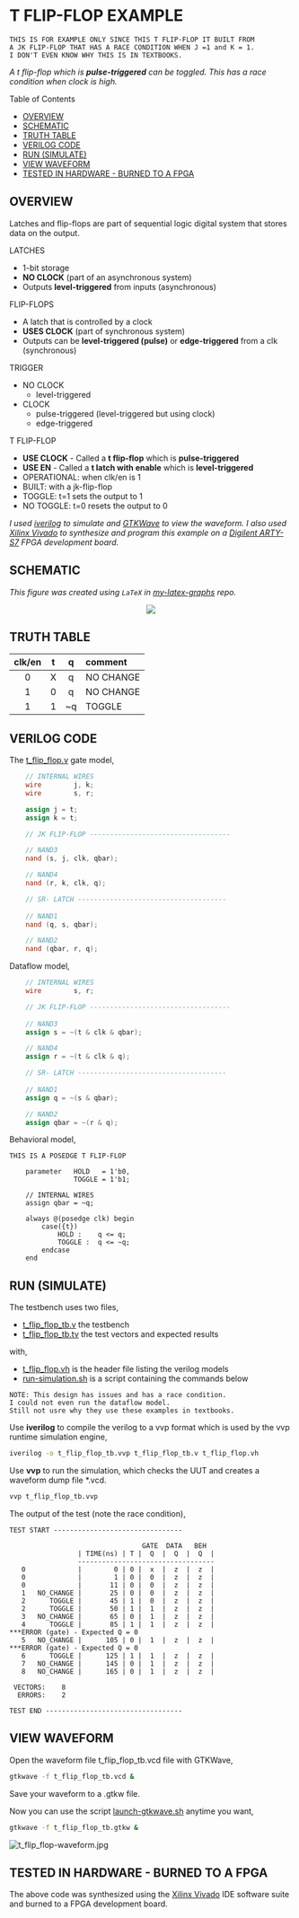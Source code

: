 # T FLIP-FLOP EXAMPLE

```text
THIS IS FOR EXAMPLE ONLY SINCE THIS T FLIP-FLOP IT BUILT FROM
A JK FLIP-FLOP THAT HAS A RACE CONDITION WHEN J =1 and K = 1.
I DON'T EVEN KNOW WHY THIS IS IN TEXTBOOKS.
```

_A t flip-flop which is **pulse-triggered**
can be toggled.
This has a race condition when clock is high._

Table of Contents

* [OVERVIEW](https://github.com/JeffDeCola/my-verilog-examples/tree/master/basic-code/sequential-logic/t_flip_flop#overview)
* [SCHEMATIC](https://github.com/JeffDeCola/my-verilog-examples/tree/master/basic-code/sequential-logic/t_flip_flop#schematic)
* [TRUTH TABLE](https://github.com/JeffDeCola/my-verilog-examples/tree/master/basic-code/sequential-logic/t_flip_flop#truth-table)
* [VERILOG CODE](https://github.com/JeffDeCola/my-verilog-examples/tree/master/basic-code/sequential-logic/t_flip_flop#verilog-code)
* [RUN (SIMULATE)](https://github.com/JeffDeCola/my-verilog-examples/tree/master/basic-code/sequential-logic/t_flip_flop#run-simulate)
* [VIEW WAVEFORM](https://github.com/JeffDeCola/my-verilog-examples/tree/master/basic-code/sequential-logic/t_flip_flop#view-waveform)
* [TESTED IN HARDWARE - BURNED TO A FPGA](https://github.com/JeffDeCola/my-verilog-examples/tree/master/basic-code/sequential-logic/t_flip_flop#tested-in-hardware---burned-to-a-fpga)

## OVERVIEW

Latches and flip-flops are part of sequential logic
digital system that stores data on the output.

LATCHES

* 1-bit storage
* **NO CLOCK** (part of an asynchronous system)
* Outputs **level-triggered** from inputs (asynchronous)

FLIP-FLOPS

* A latch that is controlled by a clock
* **USES CLOCK** (part of synchronous system)
* Outputs can be **level-triggered (pulse)**
  or **edge-triggered** from a clk (synchronous)

TRIGGER

* NO CLOCK
  * level-triggered
* CLOCK
  * pulse-triggered (level-triggered but using clock)
  * edge-triggered

T FLIP-FLOP

* **USE CLOCK** - Called a **t flip-flop** which is **pulse-triggered**
* **USE EN** - Called a **t latch with enable** which is **level-triggered**
* OPERATIONAL: when clk/en is 1
* BUILT: with a jk-flip-flop
* TOGGLE: t=1 sets the output to 1
* NO TOGGLE: t=0 resets the output to 0

_I used
[iverilog](https://github.com/JeffDeCola/my-cheat-sheets/tree/master/hardware/tools/simulation/iverilog-cheat-sheet)
to simulate and
[GTKWave](https://github.com/JeffDeCola/my-cheat-sheets/tree/master/hardware/tools/simulation/gtkwave-cheat-sheet)
to view the waveform. I also used
[Xilinx Vivado](https://github.com/JeffDeCola/my-cheat-sheets/tree/master/hardware/tools/synthesis/xilinx-vivado-cheat-sheet)
to synthesize and program this example on a
[Digilent ARTY-S7](https://github.com/JeffDeCola/my-cheat-sheets/tree/master/hardware/development/fpga-development-boards/digilent-arty-s7-cheat-sheet)
FPGA development board._

## SCHEMATIC

_This figure was created using `LaTeX` in
[my-latex-graphs](https://github.com/JeffDeCola/my-latex-graphs/tree/master/mathematics/applied/electrical-engineering/sequential-logic/t-flip-flop)
repo._

<p align="center">
    <img src="svgs/t-flip-flop.svg"
    align="middle"
</p>

## TRUTH TABLE

| clk/en |  t  |  q  | comment     |
|:------:|:---:|:---:|:------------|
|  0     |  X  |  q  | NO CHANGE   |
|  1     |  0  |  q  | NO CHANGE   |
|  1     |  1  | ~q  | TOGGLE      |

## VERILOG CODE

The
[t_flip_flop.v](https://github.com/JeffDeCola/my-verilog-examples/blob/master/basic-code/sequential-logic/t_flip_flop/t_flip_flop.v)
gate model,

```verilog
    // INTERNAL WIRES
    wire        j, k;
    wire        s, r;

    assign j = t;
    assign k = t;

    // JK FLIP-FLOP -----------------------------------

    // NAND3
    nand (s, j, clk, qbar);

    // NAND4
    nand (r, k, clk, q);

    // SR- LATCH -------------------------------------
    
    // NAND1
    nand (q, s, qbar);

    // NAND2
    nand (qbar, r, q);
```

Dataflow model,

```verilog
    // INTERNAL WIRES
    wire        s, r;

    // JK FLIP-FLOP -----------------------------------
  
    // NAND3
    assign s = ~(t & clk & qbar);

    // NAND4
    assign r = ~(t & clk & q);

    // SR- LATCH -------------------------------------
    
    // NAND1
    assign q = ~(s & qbar);

    // NAND2
    assign qbar = ~(r & q);
```

Behavioral model,

```text
THIS IS A POSEDGE T FLIP-FLOP
```

```text
    parameter   HOLD   = 1'b0,
                TOGGLE = 1'b1;

    // INTERNAL WIRES
    assign qbar = ~q;

    always @(posedge clk) begin
        case({t})
            HOLD :    q <= q;
            TOGGLE :  q <= ~q;
        endcase
    end
```

## RUN (SIMULATE)

The testbench uses two files,

* [t_flip_flop_tb.v](https://github.com/JeffDeCola/my-verilog-examples/blob/master/basic-code/sequential-logic/t_flip_flop/t_flip_flop_tb.v)
  the testbench
* [t_flip_flop_tb.tv](https://github.com/JeffDeCola/my-verilog-examples/blob/master/basic-code/sequential-logic/t_flip_flop/t_flip_flop_tb.tv)
  the test vectors and expected results

with,

* [t_flip_flop.vh](https://github.com/JeffDeCola/my-verilog-examples/blob/master/basic-code/sequential-logic/t_flip_flop/t_flip_flop.vh)
  is the header file listing the verilog models
* [run-simulation.sh](https://github.com/JeffDeCola/my-verilog-examples/blob/master/basic-code/sequential-logic/t_flip_flop/run-simulation.sh)
  is a script containing the commands below

```text
NOTE: This design has issues and has a race condition.
I could not even run the dataflow model.
Still not usre why they use these examples in textbooks.
```

Use **iverilog** to compile the verilog to a vvp format
which is used by the vvp runtime simulation engine,

```bash
iverilog -o t_flip_flop_tb.vvp t_flip_flop_tb.v t_flip_flop.vh
```

Use **vvp** to run the simulation, which checks the UUT
and creates a waveform dump file *.vcd.

```bash
vvp t_flip_flop_tb.vvp
```

The output of the test (note the race condition),

```text
TEST START --------------------------------

                                 GATE  DATA   BEH
                 | TIME(ns) | T |  Q  |  Q  |  Q  |
                 ----------------------------------
   0             |        0 | 0 |  x  |  z  |  z  |
   0             |        1 | 0 |  0  |  z  |  z  |
   0             |       11 | 0 |  0  |  z  |  z  |
   1   NO_CHANGE |       25 | 0 |  0  |  z  |  z  |
   2      TOGGLE |       45 | 1 |  0  |  z  |  z  |
   2      TOGGLE |       50 | 1 |  1  |  z  |  z  |
   3   NO_CHANGE |       65 | 0 |  1  |  z  |  z  |
   4      TOGGLE |       85 | 1 |  1  |  z  |  z  |
***ERROR (gate) - Expected Q = 0
   5   NO_CHANGE |      105 | 0 |  1  |  z  |  z  |
***ERROR (gate) - Expected Q = 0
   6      TOGGLE |      125 | 1 |  1  |  z  |  z  |
   7   NO_CHANGE |      145 | 0 |  1  |  z  |  z  |
   8   NO_CHANGE |      165 | 0 |  1  |  z  |  z  |

 VECTORS:    8
  ERRORS:    2

TEST END ----------------------------------
```

## VIEW WAVEFORM

Open the waveform file t_flip_flop_tb.vcd file with GTKWave,

```bash
gtkwave -f t_flip_flop_tb.vcd &
```

Save your waveform to a .gtkw file.

Now you can use the script
[launch-gtkwave.sh](https://github.com/JeffDeCola/my-verilog-examples/blob/master/launch-GTKWave-script/launch-gtkwave.sh)
anytime you want,

```bash
gtkwave -f t_flip_flop_tb.gtkw &
```

![t_flip_flop-waveform.jpg](../../../docs/pics/basic-code/t_flip_flop-waveform.jpg)

## TESTED IN HARDWARE - BURNED TO A FPGA

The above code was synthesized using the
[Xilinx Vivado](https://github.com/JeffDeCola/my-cheat-sheets/tree/master/hardware/tools/synthesis/xilinx-vivado-cheat-sheet)
IDE software suite and burned to a FPGA development board.
